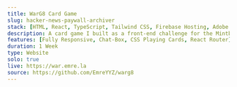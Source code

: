 ```yaml
---
title: WarG8 Card Game
slug: hacker-news-paywall-archiver
stack: [HTML, React, TypeScript, Tailwind CSS, Firebase Hosting, Adobe Photoshop]
description: A card game I built as a front-end challenge for the Mintbean Hiring Hackathon.
features: [Fully Responsive, Chat-Box, CSS Playing Cards, React Router]
duration: 1 Week
type: Website
solo: true
live: https://war.emre.la
source: https://github.com/EmreYYZ/warg8
---
```

